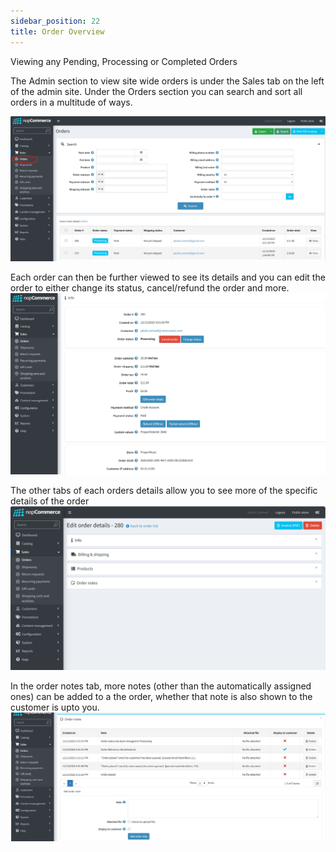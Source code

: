 ```yaml
---
sidebar_position: 22
title: Order Overview
---
```


Viewing any Pending, Processing or Completed Orders

The Admin section to view site wide orders is under the Sales tab on the left of the admin site.
Under the Orders section you can search and sort all orders in a multitude of ways.

![Alt Text](img-admin-orders.png)

Each order can then be further viewed to see its details and you can edit the order to either change its status, cancel/refund the order and more.
![Alt Text](img-admin-order-info.png)

The other tabs of each orders details allow you to see more of the specific details of the order
![Alt Text](img-admin-order-details.png)

In the order notes tab, more notes (other than the automatically assigned ones) can be added to a the order, whether that note is also shown to the customer is upto you.
![Alt Text](img-admin-order-notes.png)
